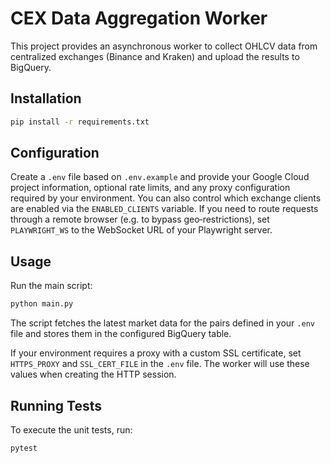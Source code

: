 # CEX Data Aggregation Worker

This project provides an asynchronous worker to collect OHLCV data from centralized exchanges (Binance and Kraken) and upload the results to BigQuery.

## Installation

```bash
pip install -r requirements.txt
```

## Configuration

Create a `.env` file based on `.env.example` and provide your Google Cloud project information, optional rate limits, and any proxy configuration required by your environment. You can also control which exchange clients are enabled via the `ENABLED_CLIENTS` variable. If you need to route requests through a remote browser (e.g. to bypass geo‑restrictions), set `PLAYWRIGHT_WS` to the WebSocket URL of your Playwright server.

## Usage

Run the main script:

```bash
python main.py
```

The script fetches the latest market data for the pairs defined in your `.env` file and stores them in the configured BigQuery table.

If your environment requires a proxy with a custom SSL certificate, set `HTTPS_PROXY` and `SSL_CERT_FILE` in the `.env` file. The worker will use these values when creating the HTTP session.

## Running Tests

To execute the unit tests, run:

```bash
pytest
```
